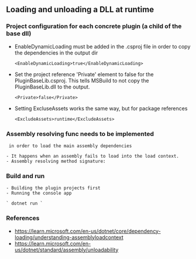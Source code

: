 ## Loading and unloading a DLL at runtime


### Project configuration for each concrete plugin (a child of the base dll)

 - EnableDynamicLoading must be added in the .csproj file
    in order to copy the dependencies in the output dir

    ` <EnableDynamicLoading>true</EnableDynamicLoading> `


- Set the project reference 'Private' element to false
    for the PluginBaseLib.csproj. This tells MSBuild to not copy
    the PluginBaseLib.dll to the output.

    ` <Private>false</Private> `


- Setting ExcluseAssets works the same way, but for package references

    ` <ExcludeAssets>runtime</ExcludeAssets> `



### Assembly resolving func needs to be implemented
     in order to load the main assembly dependencies

    - It happens when an assembly fails to load into the load context.
    - Assembly resolving method signature:


### Build and run

    - Building the plugin projects first
    - Running the console app

    ` dotnet run `



### References

- https://learn.microsoft.com/en-us/dotnet/core/dependency-loading/understanding-assemblyloadcontext
- https://learn.microsoft.com/en-us/dotnet/standard/assembly/unloadability
